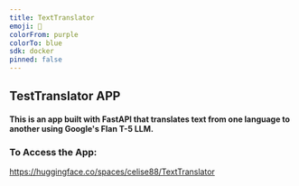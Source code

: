 ```yaml
---
title: TextTranslator
emoji: 🐢
colorFrom: purple
colorTo: blue
sdk: docker
pinned: false
---
```


## TestTranslator APP
#### This is an app built with FastAPI that translates text from one language to another using Google's Flan T-5 LLM. 

### To Access the App:
https://huggingface.co/spaces/celise88/TextTranslator